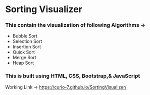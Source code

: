 # Sorting Visualizer
### This contain the visualization of following Algorithms -> 
- Bubble Sort 
- Selection Sort
- Insertion Sort
- Quick Sort
- Merge Sort
- Heap Sort

### This is built using HTML, CSS, Bootstrap,& JavaScript <br/>
Working Link ->
https://curio-7.github.io/SortingVisualizer/
